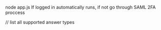 node app.js
If logged in automatically runs, if not go through SAML 2FA proccess

// list all supported answer types
